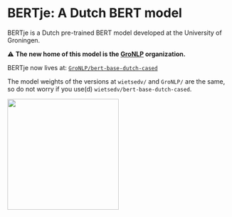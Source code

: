 # BERTje: A Dutch BERT model

BERTje is a Dutch pre-trained BERT model developed at the University of Groningen.

⚠️ **The new home of this model is the [GroNLP](https://huggingface.co/GroNLP) organization.**

BERTje now lives at: [`GroNLP/bert-base-dutch-cased`](https://huggingface.co/GroNLP/bert-base-dutch-cased)

The model weights of the versions at `wietsedv/` and `GroNLP/` are the same, so do not worry if you use(d) `wietsedv/bert-base-dutch-cased`.


<img src="https://raw.githubusercontent.com/wietsedv/bertje/master/bertje.png" height="250">
